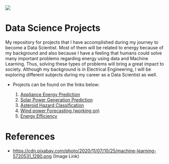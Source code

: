 ![](https://cdn.pixabay.com/photo/2020/11/07/10/25/machine-learning-5720531_1280.png)

# Data Science Projects
My repository for projects that I have accomplished during my journey to become a Data Scientist. Most of them will be related to energy because of my background and also because I have a feeling that humans could solve many important problems regarding energy using data and Machine Learning. Thus, solving these types of problems will bring a great impact to society. Although my background is in Electrical Engineering, I will be exploring different subjects during my career as a Data Scientist as well.

- Projects can be found on the links below:

   1) [Appliance Energy Prediction](https://github.com/caiosoter/DS-Projects/tree/main/Appliance_Energy_Prediction)
   2) [Solar Power Generation Prediction](https://github.com/caiosoter/DS-Projects/tree/main/Solar_Power_Generation_Prediction)
   3) [Asteroid Hazard Classification](https://github.com/caiosoter/DS-Projects/tree/main/Asteroid_Classification)
   4) [Wind power Forecasting (working on)](https://github.com/caiosoter/DS-Projects/tree/main/Wind%20Power%20Prediciton)
   5) [Energy Efficiency](https://github.com/caiosoter/DS-Projects/tree/main/Energy_Efficiency)


# References
- https://cdn.pixabay.com/photo/2020/11/07/10/25/machine-learning-5720531_1280.png (Image Link)


